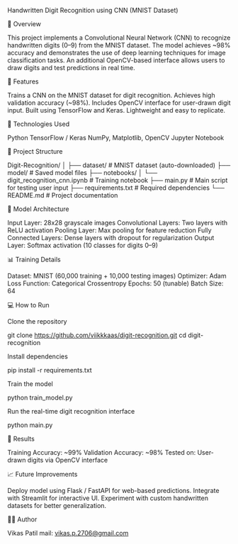 Handwritten Digit Recognition using CNN (MNIST Dataset)


📌 Overview

This project implements a Convolutional Neural Network (CNN) to recognize handwritten digits (0–9) from the MNIST dataset.
The model achieves ~98% accuracy and demonstrates the use of deep learning techniques for image classification tasks.
An additional OpenCV-based interface allows users to draw digits and test predictions in real time.


🚀 Features

Trains a CNN on the MNIST dataset for digit recognition.
Achieves high validation accuracy (~98%).
Includes OpenCV interface for user-drawn digit input.
Built using TensorFlow and Keras.
Lightweight and easy to replicate.


🧩 Technologies Used

Python
TensorFlow / Keras
NumPy, Matplotlib, OpenCV
Jupyter Notebook


📂 Project Structure

Digit-Recognition/
│
├── dataset/                 # MNIST dataset (auto-downloaded)
├── model/                   # Saved model files
├── notebooks/
│   └── digit_recognition_cnn.ipynb   # Training notebook
├── main.py                  # Main script for testing user input
├── requirements.txt         # Required dependencies
└── README.md                # Project documentation


🧠 Model Architecture

Input Layer: 28x28 grayscale images
Convolutional Layers: Two layers with ReLU activation
Pooling Layer: Max pooling for feature reduction
Fully Connected Layers: Dense layers with dropout for regularization
Output Layer: Softmax activation (10 classes for digits 0–9)


📊 Training Details

Dataset: MNIST (60,000 training + 10,000 testing images)
Optimizer: Adam
Loss Function: Categorical Crossentropy
Epochs: 50 (tunable)
Batch Size: 64



💻 How to Run

Clone the repository

git clone https://github.com/viikkkaas/digit-recognition.git
cd digit-recognition


Install dependencies

pip install -r requirements.txt


Train the model

python train_model.py


Run the real-time digit recognition interface

python main.py



🧪 Results

Training Accuracy: ~99%
Validation Accuracy: ~98%
Tested on: User-drawn digits via OpenCV interface


📈 Future Improvements

Deploy model using Flask / FastAPI for web-based predictions.
Integrate with Streamlit for interactive UI.
Experiment with custom handwritten datasets for better generalization.


👨‍💻 Author

Vikas Patil
mail: vikas.p.2706@gmail.com
